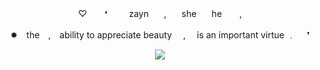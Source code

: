 <p align="center"> ♡ ⠀　❛⠀　⠀zayn⠀　,⠀　she⠀　he　　, </p>
<p align="center"> ✸ the , ability to appreciate beauty  ,  is an important virtue ﹒  ❜ </p>

<p align="center"> <img width"550" height"400" src="https://images-ext-1.discordapp.net/external/N4RvfyQzR72lrB2LPODB6lq_xBTzRSOVVl9rn4O6cw0/https/64.media.tumblr.com/933dee288967c7451ccea66e42d83583/a3c9a62964675145-5b/s640x960/914361be83808b175c2798cc18d77a7cdeccf641.gifv?format=webp&width=717&height=370"> </p>

